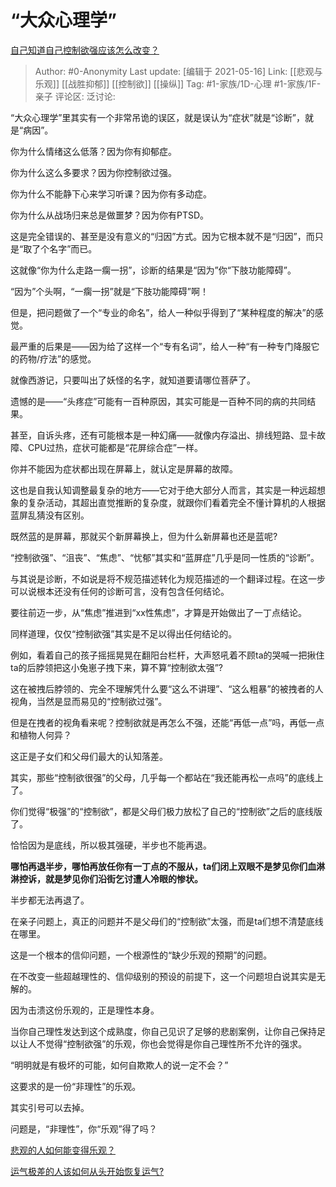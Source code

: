 # “大众心理学”
[自己知道自己控制欲强应该怎么改变？](https://www.zhihu.com/question/265741216/answer/1668314847)

> Author: #0-Anonymity
> Last update: [编辑于 2021-05-16]
> Link: [[悲观与乐观]] [[战胜抑郁]] [[控制欲]] [[操纵]]
> Tag: #1-家族/1D-心理 #1-家族/1F-亲子
> 评论区:
> 泛讨论:

“大众心理学”里其实有一个非常吊诡的误区，就是误认为“症状”就是“诊断”，就是“病因”。

你为什么情绪这么低落？因为你有抑郁症。

你为什么这么多要求？因为你控制欲过强。

你为什么不能静下心来学习听课？因为你有多动症。

你为什么从战场归来总是做噩梦？因为你有PTSD。

这是完全错误的、甚至是没有意义的“归因”方式。因为它根本就不是“归因”，而只是“取了个名字”而已。

这就像“你为什么走路一瘸一拐”，诊断的结果是“因为”你“下肢功能障碍”。

“因为”个头啊，“一瘸一拐”就是“下肢功能障碍”啊！

但是，把问题做了一个“专业的命名”，给人一种似乎得到了“某种程度的解决”的感觉。

最严重的后果是——因为给了这样一个“专有名词”，给人一种“有一种专门降服它的药物/疗法”的感觉。

就像西游记，只要叫出了妖怪的名字，就知道要请哪位菩萨了。

遗憾的是——“头疼症”可能有一百种原因，其实可能是一百种不同的病的共同结果。

甚至，自诉头疼，还有可能根本是一种幻痛——就像内存溢出、排线短路、显卡故障、CPU过热，症状可能都是“花屏综合症”一样。

你并不能因为症状都出现在屏幕上，就认定是屏幕的故障。

这也是自我认知调整最复杂的地方——它对于绝大部分人而言，其实是一种远超想象的复杂活动，其超出直觉推断的复杂度，就跟你们看着完全不懂计算机的人根据蓝屏乱猜没有区别。

既然蓝的是屏幕，那就买个新屏幕换上，但为什么新屏幕也还是蓝呢?

“控制欲强”、“沮丧”、“焦虑”、“忧郁”其实和“蓝屏症”几乎是同一性质的“诊断”。

与其说是诊断，不如说是将不规范描述转化为规范描述的一个翻译过程。在这一步可以说根本还没有任何的诊断可言，没有包含任何结论。

要往前迈一步，从“焦虑”推进到“xx性焦虑”，才算是开始做出了一丁点结论。

同样道理，仅仅“控制欲强”其实是不足以得出任何结论的。

例如，看着自己的孩子摇摇晃晃在翻阳台栏杆，大声怒吼着不顾ta的哭喊一把揪住ta的后脖领把这小兔崽子拽下来，算不算“控制欲太强”?

这在被拽后脖领的、完全不理解凭什么要“这么不讲理”、“这么粗暴”的被拽者的人视角，当然是显而易见的“控制欲过强”。

但是在拽者的视角看来呢？控制欲就是再怎么不强，还能“再低一点”吗，再低一点和植物人何异？

这正是子女们和父母们最大的认知落差。

其实，那些“控制欲很强”的父母，几乎每一个都站在“我还能再松一点吗”的底线上了。

你们觉得“极强”的“控制欲”，都是父母们极力放松了自己的“控制欲”之后的底线版了。

恰恰因为是底线，所以极其强硬，半步也不能再退。

**哪怕再退半步，哪怕再放任你有一丁点的不服从，ta们闭上双眼不是梦见你们血淋淋控诉，就是梦见你们沿街乞讨遭人冷眼的惨状。**

半步都无法再退了。

在亲子问题上，真正的问题并不是父母们的“控制欲”太强，而是ta们想不清楚底线在哪里。

这是一个根本的信仰问题，一个根源性的“缺少乐观的预期”的问题。

在不改变一些超越理性的、信仰级别的预设的前提下，这一个问题坦白说其实是无解的。

因为击溃这份乐观的，正是理性本身。

当你自己理性发达到这个成熟度，你自己见识了足够的悲剧案例，让你自己保持足以让人不觉得“控制欲强”的乐观，你也会觉得是你自己理性所不允许的强求。

“明明就是有极坏的可能，如何自欺欺人的说一定不会？”

这要求的是一份“非理性”的乐观。

其实引号可以去掉。

问题是，“非理性”，你“乐观”得了吗？

[悲观的人如何能变得乐观？](https://www.zhihu.com/question/266034365/answer/557697304)

[运气极差的人该如何从头开始恢复运气?](https://www.zhihu.com/question/421719141/answer/1481010073)
